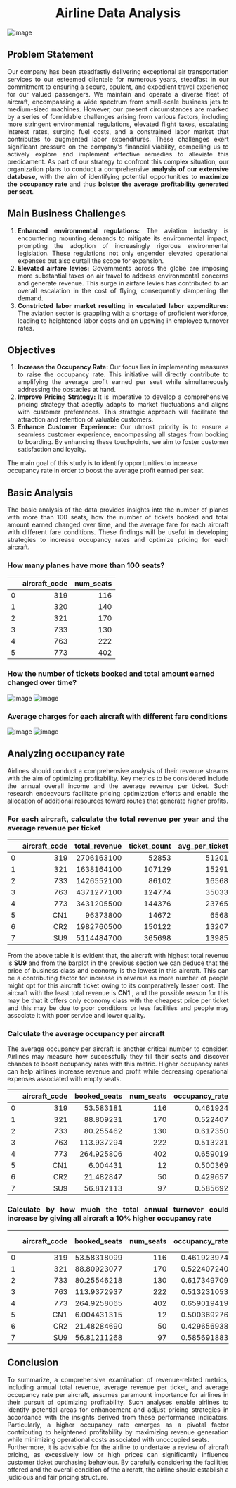 # <div align="center">Airline Data Analysis</div>
![image](https://github.com/yashmangal112/Airlines-Data-Analysis/assets/104120843/119c2c84-ea4a-4ea0-9e10-36cbbdf7d4da)
## Problem Statement

<div align="justify"> Our company has been steadfastly delivering exceptional air transportation services to our esteemed clientele for numerous years, steadfast in our commitment to ensuring a secure, opulent, and expedient travel experience for our valued passengers. We maintain and operate a diverse fleet of aircraft, encompassing a wide spectrum from small-scale business jets to medium-sized machines. However, our present circumstances are marked by a series of formidable challenges arising from various factors, including more stringent environmental regulations, elevated flight taxes, escalating interest rates, surging fuel costs, and a constrained labor market that contributes to augmented labor expenditures. These challenges exert significant pressure on the company's financial viability, compelling us to actively explore and implement effective remedies to alleviate this predicament. As part of our strategy to confront this complex situation, our organization plans to conduct a comprehensive <b>analysis of our extensive database</b>, with the aim of identifying potential opportunities to <b>maximize the occupancy rate</b> and thus <b>bolster the average profitability generated per seat</b>.
</div>

## Main Business Challenges

1.  <div align="justify">	<b>Enhanced environmental regulations:</b> The aviation industry is encountering mounting demands to mitigate its environmental impact, prompting the adoption of increasingly rigorous environmental legislation. These regulations not only engender elevated operational expenses but also curtail the scope for expansion.</div>
2.  <div align="justify">	<b>Elevated airfare levies: </b> Governments across the globe are imposing more substantial taxes on air travel to address environmental concerns and generate revenue. This surge in airfare levies has contributed to an overall escalation in the cost of flying, consequently dampening the demand.</div>
3.  <div align="justify">	<b>Constricted labor market resulting in escalated labor expenditures: </b> The aviation sector is grappling with a shortage of proficient workforce, leading to heightened labor costs and an upswing in employee turnover rates.</div>

## Objectives

1.  <div align="justify">	<b>Increase the Occupancy Rate: </b> Our focus lies in implementing measures to raise the occupancy rate. This initiative will directly contribute to amplifying the average profit earned per seat while simultaneously addressing the obstacles at hand.</div>
2.  <div align="justify">	<b>Improve Pricing Strategy: </b> It is imperative to develop a comprehensive pricing strategy that adeptly adapts to market fluctuations and aligns with customer preferences. This strategic approach will facilitate the attraction and retention of valuable customers.</div>
3.  <div align="justify">	<b>Enhance Customer Experience: </b> Our utmost priority is to ensure a seamless customer experience, encompassing all stages from booking to boarding. By enhancing these touchpoints, we aim to foster customer satisfaction and loyalty.

The main goal of this study is to identify opportunities to increase occupancy rate in order to boost the average profit earned per seat.
</div>

## Basic Analysis

<div align="justify"> The basic analysis of the data provides insights into the number of planes with more than 100 seats, how the number of tickets booked and total amount earned changed over time, and the average fare for each aircraft with different fare conditions. These findings will be useful in developing strategies to increase occupancy rates and optimize pricing for each aircraft.
</div>

### How many planes have more than 100 seats?

<div align="center">
  
|   | aircraft_code | num_seats |
|:-:|--------------:|---------:|
| 0 | 319           |    116    |
| 1 | 320           |    140    |
| 2 | 321           |    170    |
| 3 | 733           |    130    |
| 4 | 763           |    222    |
| 5 | 773           |    402    |

</div>

### How the number of tickets booked and total amount earned changed over time?

![image](https://github.com/yashmangal112/Airlines-Data-Analysis/assets/104120843/821162f4-47a3-49e3-bffd-2b7116f3a93c)
![image](https://github.com/yashmangal112/Airlines-Data-Analysis/assets/104120843/06f9c731-14c9-4d10-a78f-32bc5b03cced)

### Average charges for each aircraft with different fare conditions

![image](https://github.com/yashmangal112/Airlines-Data-Analysis/assets/104120843/d488be36-2ea4-40ae-bfe9-b1098f9e0b1f)
![image](https://github.com/yashmangal112/Airlines-Data-Analysis/assets/104120843/01c26743-7869-4b76-8af7-6cd91554ac50)

## Analyzing occupancy rate

<div align="justify"> Airlines should conduct a comprehensive analysis of their revenue streams with the aim of optimizing profitability. Key metrics to be considered include the annual overall income and the average revenue per ticket. Such research endeavours facilitate pricing optimization efforts and enable the allocation of additional resources toward routes that generate higher profits.
<div>

### For each aircraft, calculate the total revenue per year and the average revenue per ticket

<div align="center">

|   | aircraft_code | total_revenue | ticket_count | avg_per_ticket |
|:-:|--------------:|-------------:|-------------:|--------------:|
| 0 |      319      |  2706163100  |    52853     |     51201      |
| 1 |      321      |  1638164100  |   107129     |     15291      |
| 2 |      733      |  1426552100  |    86102     |     16568      |
| 3 |      763      |  4371277100  |   124774     |     35033      |
| 4 |      773      |  3431205500  |   144376     |     23765      |
| 5 |      CN1      |   96373800   |    14672     |      6568      |
| 6 |      CR2      |  1982760500  |   150122     |     13207      |
| 7 |      SU9      |  5114484700  |   365698     |     13985      |

</div>

<div align="justify">From the above table it is evident that, the aircraft with highest total revenue is <b>SU9</b> and from the barplot in the previous section we can deduce that the price of business class and economy is the lowest in this aircraft. This can be a contributing factor for increase in revenue as more number of people might opt for this aircraft ticket owing to its comparatively lesser cost.
The aircraft with the least total revenue is <b>CN1</b> , and the possible reason for this may be that it offers only economy class with the cheapest price per ticket and this may be due to poor conditions or less facilities and people may associate it with poor service and lower quality.
</div>

### Calculate the average occupancy per aircraft
<div align="justify">
The average occupancy per aircraft is another critical number to consider. Airlines may measure how successfully they fill their seats and discover chances to boost occupancy rates with this metric. Higher occupancy rates can help airlines increase revenue and profit while decreasing operational expenses associated with empty seats.
</div>

<div align="center">

|   | aircraft_code | booked_seats | num_seats | occupancy_rate |
|:-:|--------------:|-------------:|----------:|---------------:|
| 0 |      319      |   53.583181  |    116    |     0.461924   |
| 1 |      321      |   88.809231  |    170    |     0.522407   |
| 2 |      733      |   80.255462  |    130    |     0.617350   |
| 3 |      763      |  113.937294  |    222    |     0.513231   |
| 4 |      773      |  264.925806  |    402    |     0.659019   |
| 5 |      CN1      |   6.004431   |    12     |     0.500369   |
| 6 |      CR2      |  21.482847   |    50     |     0.429657   |
| 7 |      SU9      |  56.812113   |    97     |     0.585692   |

</div>

### Calculate by how much the total annual turnover could increase by giving all aircraft a 10% higher occupancy rate

<div align="center">

|   | aircraft_code | booked_seats | num_seats | occupancy_rate | Inc occupancy rate | Inc Annual TurnOver |
|:-:|--------------:|-------------:|----------:|---------------:|-------------------:|-------------------:|
| 0 |      319      |  53.58318099 |    116    |   0.461923974  |    0.5081163714    |   2976779410.0     |
| 1 |      321      |  88.80923077 |    170    |   0.522407240  |    0.5746479638    |   1801980510.0     |
| 2 |      733      |  80.25546218 |    130    |   0.617349709  |    0.6790846800    |   1569207310.0000002 |
| 3 |      763      |  113.9372937 |    222    |   0.513231053  |    0.5645541581    |   4808404810.0     |
| 4 |      773      |  264.9258065 |    402    |   0.659019419  |    0.7249213609    |   3774326050.0     |
| 5 |      CN1      |  6.004431315 |    12     |   0.500369276  |    0.5504062038    |   106011180.00000001 |
| 6 |      CR2      |  21.48284690 |    50     |   0.429656938  |    0.4726226318    |   2181036550.0     |
| 7 |      SU9      |  56.81211268 |    97     |   0.585691883  |    0.6442610716    |   5625933169.999999 |

</div>

## Conclusion
<div align="justify">To summarize, a comprehensive examination of revenue-related metrics, including annual total revenue, average revenue per ticket, and average occupancy rate per aircraft, assumes paramount importance for airlines in their pursuit of optimizing profitability. Such analyses enable airlines to identify potential areas for enhancement and adjust pricing strategies in accordance with the insights derived from these performance indicators. Particularly, a higher occupancy rate emerges as a pivotal factor contributing to heightened profitability by maximizing revenue generation while minimizing operational costs associated with unoccupied seats.<br>
Furthermore, it is advisable for the airline to undertake a review of aircraft pricing, as excessively low or high prices can significantly influence customer ticket purchasing behaviour. By carefully considering the facilities offered and the overall condition of the aircraft, the airline should establish a judicious and fair pricing structure.
</div>

